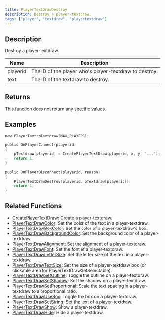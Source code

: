 ```yaml
---
title: PlayerTextDrawDestroy
description: Destroy a player-textdraw.
tags: ["player", "textdraw", "playertextdraw"]
---
```


<VersionWarn name='feature (player-textdraws)' version='SA-MP 0.3e' />

## Description

Destroy a player-textdraw.

| Name     | Description                                            |
| -------- | ------------------------------------------------------ |
| playerid | The ID of the player who's player-textdraw to destroy. |
| text     | The ID of the textdraw to destroy.                     |

## Returns

This function does not return any specific values.

## Examples

```c
new PlayerText:pTextdraw[MAX_PLAYERS];

public OnPlayerConnect(playerid)
{
    pTextdraw[playerid] = CreatePlayerTextDraw(playerid, x, y, "...");
    return 1;
}

public OnPlayerDisconnect(playerid, reason)
{
    PlayerTextDrawDestroy(playerid, pTextdraw[playerid]);
    return 1;
}
```

## Related Functions

- [CreatePlayerTextDraw](CreatePlayerTextDraw): Create a player-textdraw.
- [PlayerTextDrawColor](PlayerTextDrawColor): Set the color of the text in a player-textdraw.
- [PlayerTextDrawBoxColor](PlayerTextDrawBoxColor): Set the color of a player-textdraw's box.
- [PlayerTextDrawBackgroundColor](PlayerTextDrawBackgroundColor): Set the background color of a player-textdraw.
- [PlayerTextDrawAlignment](PlayerTextDrawAlignment): Set the alignment of a player-textdraw.
- [PlayerTextDrawFont](PlayerTextDrawFont): Set the font of a player-textdraw.
- [PlayerTextDrawLetterSize](PlayerTextDrawLetterSize): Set the letter size of the text in a player-textdraw.
- [PlayerTextDrawTextSize](PlayerTextDrawTextSize): Set the size of a player-textdraw box (or clickable area for PlayerTextDrawSetSelectable).
- [PlayerTextDrawSetOutline](PlayerTextDrawSetOutline): Toggle the outline on a player-textdraw.
- [PlayerTextDrawSetShadow](PlayerTextDrawSetShadow): Set the shadow on a player-textdraw.
- [PlayerTextDrawSetProportional](PlayerTextDrawSetProportional): Scale the text spacing in a player-textdraw to a proportional ratio.
- [PlayerTextDrawUseBox](PlayerTextDrawUseBox): Toggle the box on a player-textdraw.
- [PlayerTextDrawSetString](PlayerTextDrawSetString): Set the text of a player-textdraw.
- [PlayerTextDrawShow](PlayerTextDrawShow): Show a player-textdraw.
- [PlayerTextDrawHide](PlayerTextDrawHide): Hide a player-textdraw.
